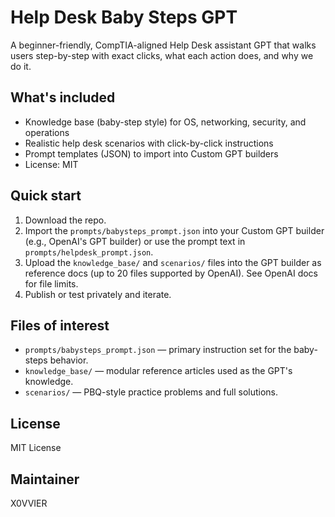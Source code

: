 # Help Desk Baby Steps GPT

A beginner-friendly, CompTIA-aligned Help Desk assistant GPT that walks users step-by-step with exact clicks, what each action does, and why we do it.

## What's included
- Knowledge base (baby-step style) for OS, networking, security, and operations
- Realistic help desk scenarios with click-by-click instructions
- Prompt templates (JSON) to import into Custom GPT builders
- License: MIT

## Quick start
1. Download the repo.
2. Import the `prompts/babysteps_prompt.json` into your Custom GPT builder (e.g., OpenAI's GPT builder) or use the prompt text in `prompts/helpdesk_prompt.json`.
3. Upload the `knowledge_base/` and `scenarios/` files into the GPT builder as reference docs (up to 20 files supported by OpenAI). See OpenAI docs for file limits.
4. Publish or test privately and iterate.

## Files of interest
- `prompts/babysteps_prompt.json` — primary instruction set for the baby-steps behavior.
- `knowledge_base/` — modular reference articles used as the GPT's knowledge.
- `scenarios/` — PBQ-style practice problems and full solutions.

## License
MIT License

## Maintainer
X0VVIER
